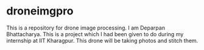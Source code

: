 # droneimgpro
This is a repository for drone image processing.
I am Deparpan Bhattacharya. This is a project which I had been given to do during my internship at IIT Kharagpur. This drone will be taking photos and stitch them.
